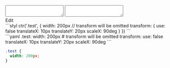 <div data-size="225" class="code-cont" data-example="use">
    <div class="code">
        <div class="code-wrap">
            <textarea id="stylus"></textarea>
            <textarea id="css"></textarea>
            <div class="edit-code">
                <span>Edit</span>
            </div>
        </div>
    </div>
</div>


<div data-size="225" data-examples="stylus"></div>
```styl
ctr('.test', {
  width: 200px
  // transform will be omitted
  transform: {
    use: false
    translateX: 10px
    translateY: 20px
    scaleX: 90deg
  }
})
```

<div data-size="225" data-examples="yaml"></div>
```yaml
.test:
  width: 200px
  # transform will be omitted
  transform:
    use: false
    translateX: 10px
    translateY: 20px
    scaleX: 90deg
```

```css
.test {
  width: 200px;
}
```
<div class="cf"></div>
